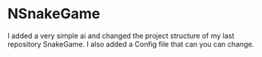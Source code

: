 # NSnakeGame
I added a very simple ai and changed the project structure of my last repository SnakeGame. I also added a Config file that can you can change.
